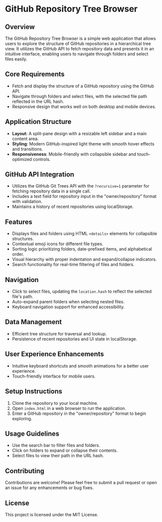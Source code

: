 # GitHub Repository Tree Browser

## Overview
The GitHub Repository Tree Browser is a simple web application that allows users to explore the structure of GitHub repositories in a hierarchical tree view. It utilizes the GitHub API to fetch repository data and presents it in an intuitive interface, enabling users to navigate through folders and select files easily.

## Core Requirements
- Fetch and display the structure of a GitHub repository using the GitHub API.
- Navigate through folders and select files, with the selected file path reflected in the URL hash.
- Responsive design that works well on both desktop and mobile devices.

## Application Structure
- **Layout**: A split-pane design with a resizable left sidebar and a main content area.
- **Styling**: Modern GitHub-inspired light theme with smooth hover effects and transitions.
- **Responsiveness**: Mobile-friendly with collapsible sidebar and touch-optimized controls.

## GitHub API Integration
- Utilizes the GitHub Git Trees API with the `?recursive=1` parameter for fetching repository data in a single call.
- Includes a text field for repository input in the "owner/repository" format with validation.
- Maintains a history of recent repositories using localStorage.

## Features
- Displays files and folders using HTML `<details>` elements for collapsible structures.
- Contextual emoji icons for different file types.
- Sorting logic prioritizing folders, date-prefixed items, and alphabetical order.
- Visual hierarchy with proper indentation and expand/collapse indicators.
- Search functionality for real-time filtering of files and folders.

## Navigation
- Click to select files, updating the `location.hash` to reflect the selected file's path.
- Auto-expand parent folders when selecting nested files.
- Keyboard navigation support for enhanced accessibility.

## Data Management
- Efficient tree structure for traversal and lookup.
- Persistence of recent repositories and UI state in localStorage.

## User Experience Enhancements
- Intuitive keyboard shortcuts and smooth animations for a better user experience.
- Touch-friendly interface for mobile users.

## Setup Instructions
1. Clone the repository to your local machine.
2. Open `index.html` in a web browser to run the application.
3. Enter a GitHub repository in the "owner/repository" format to begin exploring.

## Usage Guidelines
- Use the search bar to filter files and folders.
- Click on folders to expand or collapse their contents.
- Select files to view their path in the URL hash.

## Contributing
Contributions are welcome! Please feel free to submit a pull request or open an issue for any enhancements or bug fixes.

## License
This project is licensed under the MIT License.